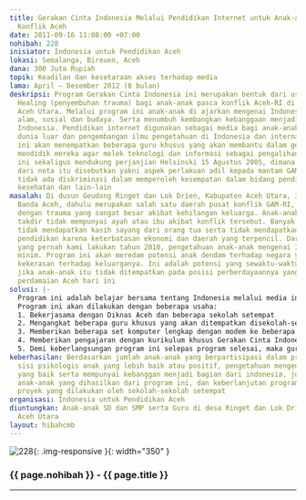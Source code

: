 ```yaml
---
title: Gerakan Cinta Indonesia Melalui Pendidikan Internet untuk Anak-anak Korban
  Konflik Aceh
date: 2011-09-16 11:08:00 +07:00
nohibah: 228
inisiator: Indonesia untuk Pendidikan Aceh
lokasi: Semalanga, Bireuen, Aceh
dana: 300 Juta Rupiah
topik: Keadilan dan kesetaraan akses terhadap media
lama: April – Desember 2012 (8 bulan)
deskripsi: Program Gerakan Cinta Indonesia ini merupakan bentuk dari usaha Trauma
  Healing (penyembuhan trauma) bagi anak-anak pasca konflik Aceh-RI di Nisam Antara,
  Aceh Utara. Melalui program ini anak-anak di ajarkan mengenai Indonesia, kekayaan
  alam, sosial dan budaya. Serta menumbuh kembangkan kebanggaan menjadi anak-anak
  Indonesia. Pendidikan internet digunakan sebagai media bagi anak-anak untuk melihat
  dunia luar dan pengembangan ilmu pengetahuan di Indonesia dan internasional. Program
  ini akan menempatkan beberapa guru khusus yang akan membantu dalam gerakan ini sekaligus
  mendidik mereka agar melek teknologi dan informasi sebagai pengalihan trauma. Gerakan
  ini sekaligus mendukung perjanjian Helsinski 15 Agustus 2005, dimana poin terakhir
  dari nota itu disebutkan yakni aspek perlakuan adil kepada mantam GAM dan keluarganya,
  tidak ada diskriminasi dalam memperoleh kesempatan dalam bidang pendidikan, ekonomi,
  kesehatan dan lain-lain
masalah: Di dusun Geudong Ringet dan Lok Drien, Kabupaten Aceh Utara, 310 km dari
  Banda Aceh, dahulu merupakan salah satu daerah pusat konflik GAM-RI, terdapat masyarakat
  dengan trauma yang sangat besar akibat kehilangan keluarga. Anak-anak mendapatkan
  takdir tidak mempunyai ayah atau ibu akibat konflik tersebut. Banyak dari mereka
  tidak mendapatkan kasih sayang dari orang tua serta tidak mendapatkan kesempatan
  pendidikan karena keterbatasan ekonomi dan daerah yang terpencil. Dari penelitian
  yang pernah kami lakukan tahun 2010, pengetahuan anak-anak mengenai Indonesia sangatlah
  minim. Program ini akan meredam potensi anak dendam terhadap negara yang telah melakukan
  kekerasan terhadap keluarganya. Ini adalah potensi yang sewaktu-waktu bisa meledak,
  jika anak-anak itu tidak ditempatkan pada posisi perberdayaannya yang memadai dalam
  perdamaian Aceh hari ini
solusi: |-
  Program ini adalah belajar bersama tentang Indonesia melalui media internet. Program ini adalah program diluar jam sekolah dimana anak-anak diajarkan oleh guru khusus untuk mencari tahu mengenai berbagai macam referensi keanekaragaman dan kekayaan Indonesia, sekaligus mengembangkan kurikulum pendidikan yang sudah ada. Peserta program di ajak untuk membuat berbagai karya dan tulisan mengenai Indonesia dan mendistribusikannya melalui internet.
  Program ini akan dilakukan dengan beberapa usaha:
  1. Bekerjasama dengan Diknas Aceh dan beberapa sekolah setempat
  2. Mengangkat beberapa guru khusus yang akan ditempatkan disekolah-sekolah
  3. Memberikan beberapa set komputer lengkap dengan modem ke beberapa sekolah
  4. Memberikan pengajaran dengan kurikulum khusus Gerakan Cinta Indonesia
  5. Demi keberlangsungan program ini selepas program selesai, maka guru khusus memberikan TOT kepada guru setempat tentang kurikulum GCI untuk bisa dilanjutkan dimasa akan datang. Pihak yang diuntungkan adalah anak-anak SD dan SMP serta Guru di desa Ringet dan Lok Drien, Kabupaten Aceh Utara
keberhasilan: Berdasarkan jumlah anak-anak yang berpartisipasi dalam program, perubahan
  sisi psikologis anak yang lebih baik atau positif, pengetahuan mengenai Indonesia
  yang baik serta mempunyai kebanggan menjadi bagian dari indonesia, jumlah karya
  anak-anak yang dihasilkan dari program ini, dan keberlanjutan program ini paska
  proyek yang dilakukan oleh sekolah-sekolah setempat
organisasi: Indonesia untuk Pendidikan Aceh
diuntungkan: Anak-anak SD dan SMP serta Guru di desa Ringet dan Lok Drien, Kabupaten
  Aceh Utara
layout: hibahcmb
---
```


![228](/static/img/hibahcmb/228.png){: .img-responsive }{: width="350" }

### {{ page.nohibah }} - {{ page.title }}

---
